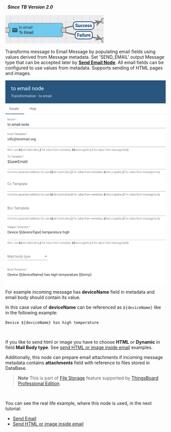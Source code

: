 <table  style="width:250px;">
   <thead>
     <tr>
	 <td style="text-align: center"><strong><em>Since TB Version 2.0</em></strong></td>
     </tr>
   </thead>
</table> 

![image](/images/user-guide/rule-engine-2-0/nodes/transformation-nodes/transformation-to-email.png)

Transforms message to Email Message by populating email fields using values derived from Message metadata.
Set 'SEND_EMAIL' output Message type that can be accepted later by [**Send Email Node**](/docs/{{docsPrefix}}user-guide/rule-engine-2-0/external-nodes/#send-email-node).
All email fields can be configured to use values from metadata. Supports sending of HTML pages and images.
  
![image](/images/user-guide/rule-engine-2-0/nodes/transformation-nodes/transformation-to-email-config.png)

For example incoming message has **deviceName** field in metadata and email body should contain its value.

In this case value of **deviceName** can be referenced as <code>${deviceName}</code> like in the following example:

 ```
 Device ${deviceName} has high temperature
 ```
 
<br>

If you like to send html or image you have to choose **HTML** or **Dynamic** in field **Mail Body type**. See [send HTML or image inside email](/docs/user-guide/rule-engine-2-0/tutorials/send-email-html)
examples.

Additionally, this node can prepare email attachments if incoming message metadata contains **attachments** field with reference to files stored in DataBase.
> **Note** This is part of [File Storage](/docs/{{docsPrefix}}user-guide/file-storage/) feature supported by [ThingsBoard Professional Edition](/products/thingsboard-pe/).

<br>

You can see the real life example, where this node is used, in the next tutorial:

- [Send Email](/docs/user-guide/rule-engine-2-0/tutorials/send-email/)
- [Send HTML or image inside email](/docs/user-guide/rule-engine-2-0/tutorials/send-email-html)
